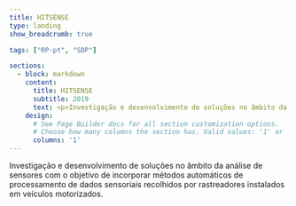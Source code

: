 ```yaml
---
title: HITSENSE
type: landing
show_breadcrumb: true

tags: ["RP-pt", "SDP"]

sections:
  - block: markdown
    content:
      title: HITSENSE
      subtitle: 2019
      text: <p>Investigação e desenvolvimento de soluções no âmbito da análise de sensores com o objetivo de incorporar métodos automáticos de processamento de dados sensoriais recolhidos por rastreadores instalados em veículos motorizados.
    design:
      # See Page Builder docs for all section customization options.
      # Choose how many columns the section has. Valid values: '1' or '2'.
      columns: '1'
---
```


Investigação e desenvolvimento de soluções no âmbito da análise de sensores com o objetivo de incorporar métodos automáticos de processamento de dados sensoriais recolhidos por rastreadores instalados em veículos motorizados.
